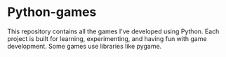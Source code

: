 # Python-games
This repository contains all the games I've developed using Python. Each project is built for learning, experimenting, and having fun with game development. Some games use libraries like pygame.
